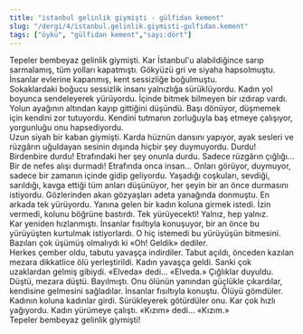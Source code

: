 ```yaml
---
title: "istanbul gelinlik giymişti - gülfidan kement"
slug: "/dergi/4/istanbul.gelinlik.giymisti-gulfidan.kement"
tags: ["öykü", "gülfidan kement","sayı:dört"]
---
```

Tepeler bembeyaz gelinlik giymişti. Kar İstanbul'u alabildiğince sarıp
sarmalamış, tüm yolları kapatmıştı. Gökyüzü gri ve siyaha hapsolmuştu.
İnsanlar evlerine kapanmış, kent sessizliğe boğulmuştu.\
Sokaklardaki boğucu sessizlik insanı yalnızlığa sürüklüyordu. Kadın yol
boyunca sendeleyerek yürüyordu. İçinde bitmek bilmeyen bir ızdırap
vardı. Yolun ayağının altından kayıp gittiğini düşündü. Başı dönüyor,
düşmemek için kendini zor tutuyordu. Kendini tutmanın zorluğuyla baş
etmeye çalışıyor, yorgunluğu onu hapsediyordu.\
Uzun siyah bir kaban giymişti. Karda hüznün dansını yapıyor, ayak
sesleri ve rüzgârın uğuldayan sesinin dışında hiçbir şey duymuyordu.
Durdu! Birdenbire durdu! Etrafındaki her şey onunla durdu. Sadece
rüzgârın çığlığı...\
Bir de nefes alışı durmadı! Etrafında onca insan... Onları görüyor,
duymuyor, sadece bir zamanın içinde gidip geliyordu. Yaşadığı coşkuları,
sevdiği, sarıldığı, kavga ettiği tüm anları düşünüyor, her şeyin bir an
önce durmasını istiyordu. Gözlerinden akan gözyaşları adeta yanağında
donmuştu. En arkada tek yürüyordu. Yanına gelen bir kadın koluna girmek
istedi. İzin vermedi, kolunu böğrüne bastırdı. Tek yürüyecekti! Yalnız,
hep yalnız.\
Kar yeniden hızlanmıştı. İnsanlar fısıltıyla konuşuyor, bir an önce bu
yürüyüşten kurtulmak istiyorlardı. O hiç istemedi bu yürüyüşün
bitmesini. Bazıları çok üşümüş olmalıydı ki «Oh! Geldik» dediler.\
Herkes çember oldu, tabutu yavaşça indirdiler. Tabut açıldı, önceden
kazılan mezara dikkatlice ölü yerleştirildi. Kadın yavaşça geldi. Sanki
çok uzaklardan gelmiş gibiydi. «Elveda» dedi... «Elveda.» Çığlıklar
duyuldu. Düştü, mezara düştü. Bayılmıştı. Onu ölünün yanından güçlükle
çıkardılar, kendisine gelmesini sağladılar. İnsanlar fısıltıyla konuştu.
Ölüyü gömdüler.\
Kadının koluna kadınlar girdi. Sürükleyerek götürdüler onu. Kar çok
hızlı yağıyordu. Kadın yürümeye çalıştı. «Kızım» dedi... «Kızım.»\
Tepeler bembeyaz gelinlik giymişti!


